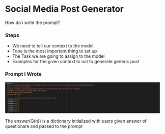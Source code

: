 <h1>Social Media Post Generator</h1>

<p>How do i write the prompt?</p>

<h3>Steps</h3>
<ul>
<li>We need to tell our context to the model</li>
<li>Tone is the most important thing to set up</li>
<li>The Task we are going to assign to the model</li>
<li>Examples for the given context to not to generate generic post</li>
</ul>

<h3>Prompt I Wrote</h3>
<img src="prompt.png" alt="Prompt">

<p>The answer(Q(n)) is a dictionary initialized with users given answer of questionare and passed to the prompt</p>



